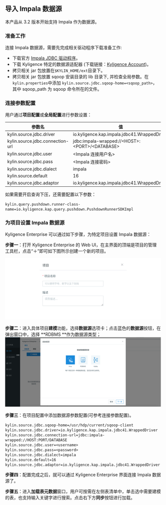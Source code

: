 ## 导入 Impala 数据源

本产品从 3.2 版本开始支持 Impala 作为数据源。



### 准备工作

连接 Impala 数据源，需要先完成相关驱动程序下载准备工作:

- 下载官方 [Impala JDBC 驱动程序](https://www.cloudera.com/downloads/connectors/impala/jdbc/2-6-4.html)。
- 下载 Kyligence 特定的数据源适配器 (下载链接：[Kyligence Account](http://download.kyligence.io/#/addons))。
- 拷贝相关 jar 包放置在`$KYLIN_HOME/ext`目录下。
- 拷贝相关 jar 包放置 sqoop 安装目录的 lib 目录下, 并检查全局参数。在`kylin.properties`中添加 `kylin.source.jdbc.sqoop-home=<sqoop_path>`，其中 sqoop_path 为 sqoop 命令所在的文件。




### 连接参数配置

用户通过**项目配置**或**全局配置**进行参数设置：

| 参数名                            | 值                                              |
| -------------------------------- | ----------------------------------------------  |
| kylin.source.jdbc.driver         | io.kyligence.kap.impala.jdbc41.WrappedDriver    |
| kylin.source.jdbc.connection-url | jdbc:impala-wrapped://&lt;HOST&gt;:&lt;PORT&gt;/&lt;DATABASE&gt;|
| kylin.source.jdbc.user           | &lt;Impala 连接用户名&gt;                            |
| kylin.source.jdbc.pass           | &lt;Impala 连接密码&gt;                              |
| kylin.source.jdbc.dialect        | impala                                          |
| kylin.source.default             | 16                                              |
| kylin.source.jdbc.adaptor        | io.kyligence.kap.impala.jdbc41.WrappedDriver    |

如果需要开启查询下压，还需要配置以下参数：

```properties
kylin.query.pushdown.runner-class-name=io.kyligence.kap.query.pushdown.PushdownRunnerSDKImpl
```



### 为项目设置 Impala 数据源

Kyligence Enterprise 可以通过如下步骤，为特定项目设置 Impala 数据源：

**步骤一**：打开 Kyligence Enterprise 的 Web UI，在主界面的顶端是项目的管理工具栏，点击“＋”即可如下图所示创建一个新的项目。

![新建项目](images/rdbms_import.cn.png)

**步骤二**：进入具体项目**建模**功能，选择**数据源**选项卡；点击蓝色的**数据源**按钮，在弹出窗口中，选择 **RDBMS **作为数据源类型；​    ![选择RDBMS数据源](images/rdbms_import2.cn.png)

**步骤三**：在项目配置中添加数据源参数配置(可参考连接参数配置)。

```properties
kylin.source.jdbc.sqoop-home=/usr/hdp/current/sqoop-client
kylin.source.jdbc.driver=io.kyligence.kap.impala.jdbc41.WrappedDriver
kylin.source.jdbc.connection-url=jdbc:impala-wrapped://HOST:PORT/DATABASE
kylin.source.jdbc.user=<username>
kylin.source.jdbc.pass=<password>
kylin.source.jdbc.dialect=impala
kylin.source.default=16
kylin.source.jdbc.adaptor=io.kyligence.kap.impala.jdbc41.WrappedDriver
```

**步骤四**：配置完成之后，就可以通过 Kyligence Enterprise 界面连接 Impala 数据源了。

**步骤五**：进入**加载表元数据**窗口，用户可按需在左侧表清单中，单击选中需要建模的表，也支持输入关键字进行搜索。点击右下方**同步**按钮进行加载。
